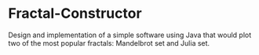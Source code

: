 # Fractal-Constructor
Design and implementation of a simple software using Java that would plot two of the most popular fractals: Mandelbrot set and Julia set. 
